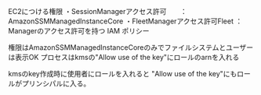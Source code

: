 EC2につける権限
・SessionManagerアクセス許可　　：AmazonSSMManagedInstanceCore
・FleetManagerアクセス許可Fleet ：Managerのアクセス許可を持つ IAM ポリシー

権限はAmazonSSMManagedInstanceCoreのみでファイルシステムとユーザーは表示OK
プロセスはkmsの"Allow use of the key"にロールのarnを入れる

kmsのkey作成時に使用者にロールを入れると
"Allow use of the key"にもロールがプリンシパルに入る。